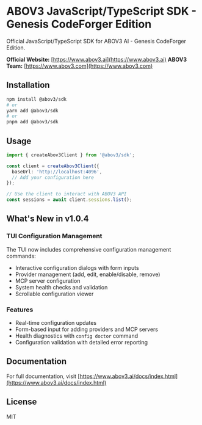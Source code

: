 # ABOV3 JavaScript/TypeScript SDK - Genesis CodeForger Edition

Official JavaScript/TypeScript SDK for ABOV3 AI - Genesis CodeForger Edition.

**Official Website:** [https://www.abov3.ai](https://www.abov3.ai)
**ABOV3 Team:** [https://www.abov3.com](https://www.abov3.com)

## Installation

```bash
npm install @abov3/sdk
# or
yarn add @abov3/sdk
# or
pnpm add @abov3/sdk
```

## Usage

```typescript
import { createAbov3Client } from '@abov3/sdk';

const client = createAbov3Client({
  baseUrl: 'http://localhost:4096',
  // Add your configuration here
});

// Use the client to interact with ABOV3 API
const sessions = await client.sessions.list();
```

## What's New in v1.0.4

### TUI Configuration Management
The TUI now includes comprehensive configuration management commands:
- Interactive configuration dialogs with form inputs
- Provider management (add, edit, enable/disable, remove)
- MCP server configuration
- System health checks and validation
- Scrollable configuration viewer

### Features
- Real-time configuration updates
- Form-based input for adding providers and MCP servers
- Health diagnostics with `config doctor` command
- Configuration validation with detailed error reporting

## Documentation

For full documentation, visit [https://www.abov3.ai/docs/index.html](https://www.abov3.ai/docs/index.html)

## License

MIT
